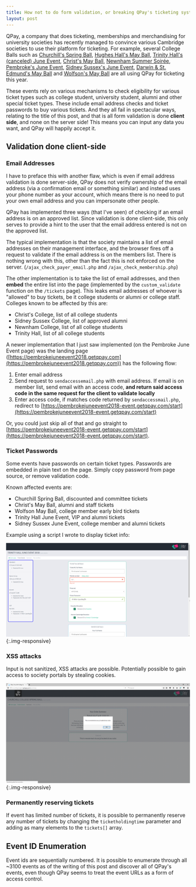 ```yaml
---
title: How not to do form validation, or breaking QPay's ticketing system
layout: post
---
```


QPay, a company that does ticketing, memberships and merchandising for university societies has recently managed to convince various Cambridge societies to use their platform for ticketing. For example, several College Balls such as [Churchill's Spring Ball](https://churchillspringball.getqpay.com), [Hughes Hall's May Ball](https://hughesball-event.getqpay.com/), [Trinity Hall's (canceled) June Event](https://thje.getqpay.com), [Christ's May Ball](https://christsmayball2018.getqpay.com), [Newnham Summer Soirée](https://newnhamsummersoiree-event.getqpay.com/), [Pembroke's June Event](https://pembrokejuneevent2018.getqpay.com), [Sidney Sussex's June Event](https://sidneysussexjune-event.getqpay.com), [Darwin & St. Edmund's May Ball](https://darwinstedmundsmayball-event.getqpay.com/) and [Wolfson's May Ball](https://wolfsoncollegemaybal.getqpay.com) are all using QPay for ticketing this year.

These events rely on various mechanisms to check eligibility for various ticket types such as college student, university student, alumni and other special ticket types. These include email address checks and ticket passwords to buy various tickets. And they all fail in spectacular ways, relating to the title of this post, and that is all form validation is done **client side**, and none on the server side! This means you can input any data you want, and QPay will happily accept it.

## Validation done client-side

### Email Addresses

I have to preface this with another flaw, which is even if email address validation is done server-side, QPay does not verify ownership of the email address (via a confirmation email or something similar) and instead uses your phone number as your account, which means there is no need to put your own email address and you can impersonate other people. 

QPay has implemented three ways (that I've seen) of checking if an email address is on an approved list. Since validation is done client-side, this only serves to provide a hint to the user that the email address entered is not on the approved list.

The typical implementation is that the society maintains a list of email addresses on their management interface, and the browser fires off a request to validate if the email address is on the members list. There is nothing wrong with this, other than the fact this is not enforced on the server. (`/ajax_check_payer_email.php` and `/ajax_check_membership.php`)

The other implementation is to take the list of email addresses, and then **embed** the entire list into the page (implemented by the `custom_validate` function on the `/tickets` page). This leaks email addresses of whoever is "allowed" to buy tickets, be it college students or alumni or college staff. Colleges known to be affected by this are:

* Christ's College, list of all college students
* Sidney Sussex College, list of approved alumni 
* Newnham College, list of all college students
* Trinity Hall, list of all college students

A newer implementation that I just saw implemented (on the Pembroke June Event page) was the landing page ([https://pembrokejuneevent2018.getqpay.com](https://pembrokejuneevent2018.getqpay.com)) has the following flow:

1. Enter email address
2. Send request to `sendaccessemail.php` with email address. If email is on member list, send email with an access code, **and return said access code in the same request for the client to validate locally**
3. Enter access code, if matches code returned by `sendaccessmail.php`, redirect to [https://pembrokejuneevent2018-event.getqpay.com/start](https://pembrokejuneevent2018-event.getqpay.com/start)

Or, you could just skip all of that and go straight to [https://pembrokejuneevent2018-event.getqpay.com/start](https://pembrokejuneevent2018-event.getqpay.com/start).

### Ticket Passwords

Some events have passwords on certain ticket types. Passwords are embedded in plain text on the page. Simply copy password from page source, or remove validation code.

Known affected events are:

* Churchill Spring Ball, discounted and committee tickets
* Christ's May Ball, alumni and staff tickets
* Wolfson May Ball, college member early bird tickets
* Trinity Hall June Event, VIP and alumni tickets
* Sidney Sussex June Event, college member and alumni tickets

Example using a script I wrote to display ticket info:

![Trinity Hall June Event Password](/assets/imgs/tithall_juneevent_passwords.png){:.img-responsive}

### XSS attacks

Input is not sanitized, XSS attacks are possible. Potentially possible to gain access to society portals by stealing cookies.

![Churchill Spring Ball XSS demonstration](/assets/imgs/qpay_xss.png){:.img-responsive}

### Permanently reserving tickets

If event has limited number of tickets, it is possible to permanently reserve any number of tickets by changing the `ticketholdingtime` parameter and adding as many elements to the `tickets[]` array.

## Event ID Enumeration

Event ids are sequentially numbered. It is possible to enumerate through all ~3100 events as of the writing of this post and discover all of QPay's events, even though QPay seems to treat the event URLs as a form of access control.